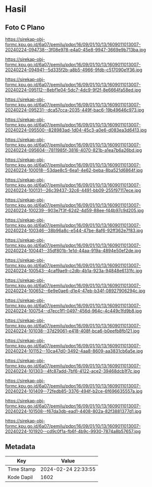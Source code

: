 # Hasil

## Foto C Plano

https://sirekap-obj-formc.kpu.go.id/6a07/pemilu/pdpr/16/09/01/10/13/1609011013007-20240224-094738--3f08e978-e4a0-45e8-9947-3669e9b713ba.jpg

https://sirekap-obj-formc.kpu.go.id/6a07/pemilu/pdpr/16/09/01/10/13/1609011013007-20240224-094941--5d335f2b-a8b5-4966-9fdb-c517090e1f36.jpg

https://sirekap-obj-formc.kpu.go.id/6a07/pemilu/pdpr/16/09/01/10/13/1609011013007-20240224-095112--8ebf1e04-5dc7-4dc9-9f2f-8e6664fa58ed.jpg

https://sirekap-obj-formc.kpu.go.id/6a07/pemilu/pdpr/16/09/01/10/13/1609011013007-20240224-095231--dca57cca-2035-449f-bac6-19b49646c973.jpg

https://sirekap-obj-formc.kpu.go.id/6a07/pemilu/pdpr/16/09/01/10/13/1609011013007-20240224-095500--828983ad-1d04-45c3-a0e6-d083ea3d6413.jpg

https://sirekap-obj-formc.kpu.go.id/6a07/pemilu/pdpr/16/09/01/10/13/1609011013007-20240224-095604--7811985f-3816-4070-821b-a1ea7b6a26bd.jpg

https://sirekap-obj-formc.kpu.go.id/6a07/pemilu/pdpr/16/09/01/10/13/1609011013007-20240224-100018--53dae8c5-6ea1-4e62-beba-8ba521d6864f.jpg

https://sirekap-obj-formc.kpu.go.id/6a07/pemilu/pdpr/16/09/01/10/13/1609011013007-20240224-100131--26c39437-32c6-4491-bb09-255f97117ece.jpg

https://sirekap-obj-formc.kpu.go.id/6a07/pemilu/pdpr/16/09/01/10/13/1609011013007-20240224-100239--903e7f3f-62d2-4d59-88ee-f44b97c9d205.jpg

https://sirekap-obj-formc.kpu.go.id/6a07/pemilu/pdpr/16/09/01/10/13/1609011013007-20240224-100346--38b96a8c-e544-47be-8af6-92ff362e7f83.jpg

https://sirekap-obj-formc.kpu.go.id/6a07/pemilu/pdpr/16/09/01/10/13/1609011013007-20240224-100441--35df801b-1e1d-44aa-919a-4894e50ef2de.jpg

https://sirekap-obj-formc.kpu.go.id/6a07/pemilu/pdpr/16/09/01/10/13/1609011013007-20240224-100543--4caf9ae9-c2db-4b1a-923a-94848e6131fc.jpg

https://sirekap-obj-formc.kpu.go.id/6a07/pemilu/pdpr/16/09/01/10/13/1609011013007-20240224-100652--6e9e0ae6-d1e4-47eb-b34f-08927906294c.jpg

https://sirekap-obj-formc.kpu.go.id/6a07/pemilu/pdpr/16/09/01/10/13/1609011013007-20240224-100754--d7ecc1f1-0497-456d-964c-4c449c1fd9b8.jpg

https://sirekap-obj-formc.kpu.go.id/6a07/pemilu/pdpr/16/09/01/10/13/1609011013007-20240224-101038--37d29061-e418-408f-bca6-b0eefb8fb121.jpg

https://sirekap-obj-formc.kpu.go.id/6a07/pemilu/pdpr/16/09/01/10/13/1609011013007-20240224-101152--10ca47d0-3492-4aa8-8609-aa3831cb6a5e.jpg

https://sirekap-obj-formc.kpu.go.id/6a07/pemilu/pdpr/16/09/01/10/13/1609011013007-20240224-101303--4fc87add-7bf6-4122-ace2-39468dcb1f7c.jpg

https://sirekap-obj-formc.kpu.go.id/6a07/pemilu/pdpr/16/09/01/10/13/1609011013007-20240224-101409--72fedb85-3376-494f-b2ce-6f696635557a.jpg

https://sirekap-obj-formc.kpu.go.id/6a07/pemilu/pdpr/16/09/01/10/13/1609011013007-20240224-101508--f67da3db-ead1-4408-802a-82f3881377d1.jpg

https://sirekap-obj-formc.kpu.go.id/6a07/pemilu/pdpr/16/09/01/10/13/1609011013007-20240224-101920--cd9c0f1a-fb6f-4b9c-9930-7874a8b57657.jpg


## Metadata

| Key        | Value               |
| ---------- | ------------------- |
| Time Stamp | 2024-02-24 22:33:55 |
| Kode Dapil | 1602                |



